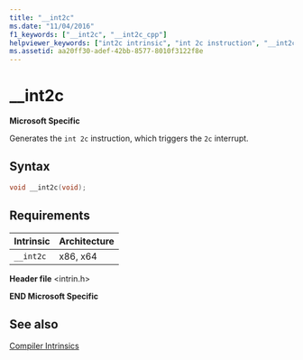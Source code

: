 ```yaml
---
title: "__int2c"
ms.date: "11/04/2016"
f1_keywords: ["__int2c", "__int2c_cpp"]
helpviewer_keywords: ["int2c intrinsic", "int 2c instruction", "__int2c intrinsic"]
ms.assetid: aa20ff30-adef-42bb-8577-8010f3122f8e
---
```

# __int2c

**Microsoft Specific**

Generates the `int 2c` instruction, which triggers the `2c` interrupt.

## Syntax

```C
void __int2c(void);
```

## Requirements

|Intrinsic|Architecture|
|---------------|------------------|
|`__int2c`|x86, x64|

**Header file** \<intrin.h>

**END Microsoft Specific**

## See also

[Compiler Intrinsics](../intrinsics/compiler-intrinsics.md)
